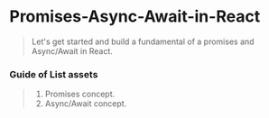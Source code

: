 # Promises-Async-Await-in-React
> Let's get started and build a fundamental of a promises and Async/Await in React.
### Guide of List assets 
> 1. Promises concept.
> 2. Async/Await concept.
